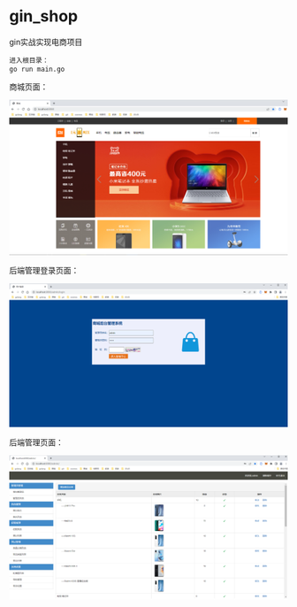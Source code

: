 # gin_shop
gin实战实现电商项目

```
进入根目录：
go run main.go
```

商城页面：

<img src="./index.png">



后端管理登录页面：

<img src="./admin_login.png">

后端管理页面：

<img src="./manager.png">
